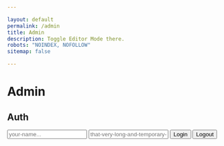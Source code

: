 ```yaml
---

layout: default
permalink: /admin
title: Admin
description: Toggle Editor Mode there.
robots: "NOINDEX, NOFOLLOW"
sitemap: false

---
```

# Admin

## Auth

<div>
	<input type="text" name="user" id="user" placeholder="your-name..."/>
	<input type="password" name="password" id="password" placeholder="that-very-long-and-temporary-password123..."/>
	<button id="connection">Login</button>
	<button id="deconnection">Logout</button>
</div>



<script type="text/javascript">

var afterDispatch = function(){ $.getScript('/assets/js/admin.js'); }

</script>



<div id="bgPicker">
	<input type="text" placeholder="https://cdn.discordapp.com/attachments/918419557792776202/920287854268129280/BotpediaBackgroundAlt3.png">
	<div></div>
</div>

<style type="text/css">
	#fontPicker {
		position: fixed;
		z-index: 200;
		bottom: 10px;
		left: 10px;
		display: none;
	}
	#fontPicker input {
		width: 200px;
		height: 30px;
		display: block;
	}
</style>

<script type="text/javascript">
	
var $bgOverload = `
<style>
body {
    background: url(__url__) no-repeat center center fixed;
    -webkit-background-size: cover;
    -moz-background-size: cover;
    -o-background-size: cover;
    background-size: cover;
}
</style>`

function loadBg(){
	if (window.location.hash.startsWith('#bg')){
	 document.querySelector('#bgPicker').style.display = 'block';
	 if (window.location.hash.match(/#bg=./)){
	 	document.querySelector('#bgPicker div').innerHTML = $bgOverload.replaceAll('__url__', 
	 		window.location.hash.replace('#bg=','').replaceAll('%20', ' ')
	 		);
	 }
	}
}

if (window.location.hash.startsWith('#bg')){
	window.location.hash.onchange = loadBg;
	document.querySelector('#bgPicker input').addEventListener('input', function(){
		window.location.hash = '#bg='+document.querySelector('#bgPicker input').value;
		loadBg();
	})
	loadBg();
}
</script>	
<div id="fontPicker">
	<a href="https://www.w3schools.com/howto/howto_google_fonts.asp" target="_blank">Fonts list</a>
	<input type="text" placeholder="Font name, ie: Alegreya Sans SC">
	<div></div>
</div>

<style type="text/css">
	#bgPicker {
		position: fixed;
		z-index: 200;
		bottom: 10px;
		left: 10px;
		display: none;
	}
	#bgPicker input {
		width: 200px;
		height: 30px;
		display: block;
	}
</style>

<script type="text/javascript">
	
var $fontOverload = `<link rel="stylesheet" href="https://fonts.googleapis.com/css?family=__name__">
<style>
body * {
  font-family: "__name__" !important;
}
</style>`

function loadFont(){
	if (window.location.hash.startsWith('#font')){
	 document.querySelector('#fontPicker').style.display = 'block';
	 if (window.location.hash.match(/#font=./)){
	 	document.querySelector('#fontPicker div').innerHTML = $fontOverload.replaceAll('__name__', 
	 		window.location.hash.replace('#font=','').replaceAll('%20', ' ')
	 		);
	 }
	}
}

if (window.location.hash.startsWith('#font')){
	window.location.hash.onchange = loadFont;
	document.querySelector('#fontPicker input').addEventListener('input', function(){
		window.location.hash = '#font='+document.querySelector('#fontPicker input').value;
		loadFont();
	})
	loadFont();
}
</script>
  
<div id="bannerPicker">
	<a href="/#https://cdn.discordapp.com/attachments/918419557792776202/920439171171094588/welcome.png">Example</a>
	<input type="text" placeholder="https://cdn.discordapp.com/attachments/918419557792776202/920287854268129280/BotpediaBackgroundAlt3.png">
	<div></div>
</div>

<style type="text/css">
	#bannerPicker {
		position: fixed;
		z-index: 200;
		bottom: 10px;
		left: 10px;
		display: none;
	}
	#bannerPicker input {
		width: 200px;
		height: 30px;
		display: block;
	}
</style>

<script type="text/javascript">
	
var $bannerOverload = `
<style>
#banner {
    background-image: url(__url__) !important;
    background-repeat: no-repeat !important;
    background-position: top center !important;
    height: 350px !important;
}
</style>`

function loadBanner(){
	if (window.location.hash.startsWith('#banner')){
	 	document.querySelector('#bannerPicker').style.display = 'block';
 		 if (window.location.hash.match(/#banner=./)){
		 	document.querySelector('#bannerPicker div').innerHTML = $bannerOverload.replaceAll('__url__', 
		 		window.location.hash.replace('#banner=','').replaceAll('%20', ' ')
		 	);
		 }
		/* applies to page banners, not wiki banner
		if (window.location.hash.match(/#banner=./)){
			document.querySelector('#bannerPicked').src = window.location.hash.replace('#banner=','').replaceAll('%20', ' ');
		}*/
	}
}
if (window.location.hash.startsWith('#banner')){
	document.querySelector('section').innerHTML ='<img id="bannerPicked" src="https://cdn.discordapp.com/attachments/918419557792776202/920439171171094588/welcome.png" style="width:100%">' + document.querySelector('section').innerHTML;
	window.location.hash.onchange = loadBanner;
	document.querySelector('#bannerPicker input').addEventListener('input', function(){
		window.location.hash = '#banner='+document.querySelector('#bannerPicker input').value;
		loadBanner();
	})
	loadBanner();
}

</script>	


